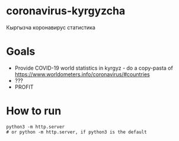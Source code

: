 # coronavirus-kyrgyzcha
Кыргызча коронавирус статистика

# Goals
* Provide COVID-19 world statistics in kyrgyz - do a copy-pasta of https://www.worldometers.info/coronavirus/#countries
* ???
* PROFIT

# How to run
```
python3 -m http.server
# or python -m http.server, if python3 is the default
```
